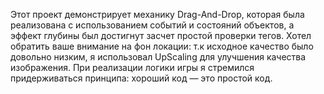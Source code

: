 Этот проект демонстрирует механику Drag-And-Drop, которая была реализована с использованием событий и состояний объектов, а эффект глубины был достигнут засчет простой проверки тегов. Хотел обратить ваше внимание на фон локации: т.к исходное качество было довольно низким, я использовал UpScaling для улучшения качества изображения.
При реализации логики игры я стремился придерживаться принципа: хороший код — это простой код.
